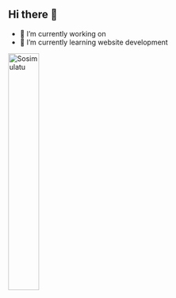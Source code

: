 ## Hi there 👋
- 🔭 I’m currently working on 
- 🌱 I’m currently learning website development






<p><img align="left" width="35%" src="https://github-readme-stats.vercel.app/api/top-langs?theme=transparent&hide_border=true&username=Sosimulatu&show_icons=true&locale=en&layout=compact" alt="Sosimulatu" /></p>
<!-- Here are some ideas to get you started:

- 🔭 I’m currently working on ...
- 🌱 I’m currently learning ...
- 👯 I’m looking to collaborate on ...
- 🤔 I’m looking for help with ...
- 💬 Ask me about ...
- 📫 How to reach me: ...
- 😄 Pronouns: ...
- ⚡ Fun fact: ...
--> -->
